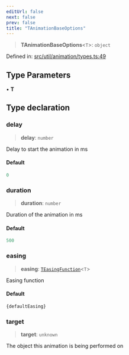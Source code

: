 ```yaml
---
editUrl: false
next: false
prev: false
title: "TAnimationBaseOptions"
---
```


> **TAnimationBaseOptions**\<`T`\>: `object`

Defined in: [src/util/animation/types.ts:49](https://github.com/fabricjs/fabric.js/blob/8748628df7e9de00ba77413bfc3ad9e9fe9d4f30/src/util/animation/types.ts#L49)

## Type Parameters

• **T**

## Type declaration

### delay

> **delay**: `number`

Delay to start the animation in ms

#### Default

```ts
0
```

### duration

> **duration**: `number`

Duration of the animation in ms

#### Default

```ts
500
```

### easing

> **easing**: [`TEasingFunction`](/api/namespaces/util/type-aliases/teasingfunction/)\<`T`\>

Easing function

#### Default

```ts
{defaultEasing}
```

### target

> **target**: `unknown`

The object this animation is being performed on
